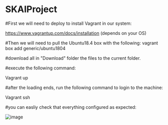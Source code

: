 # SKAIProject

 #First we will need to deploy to install Vagrant in our system:

https://www.vagrantup.com/docs/installation (depends on your OS)


 #Then we will need to pull the Ubuntu18.4 box with the following:
   vagrant box add generic/ubuntu1804
   
 #download all in "Download" folder the files to the current folder.
 
 #execute the following command:
 
 Vagrant up
 
 #after the loading ends, run the following command to login to the machine:
 
 Vagrant ssh 
 
 #you can easliy check that everything configured as expected:
 
 ![image](https://user-images.githubusercontent.com/45316192/136697696-72ae7443-42ec-487e-9e80-35a577e4802d.png)

 
 
